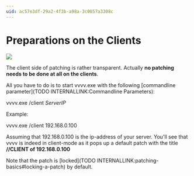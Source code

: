 ```yaml
---
uid: ac57e3df-29a2-4f3b-a98a-3c0057a3308c
---
```


# Preparations on the Clients

![](~/img/Boygrouping-ClientWindow.png "")   




The client side of patching is rather transparent. Actually **no patching needs to be done at all on the clients**.   

All you have to do is to start vvvv.exe with the following [commandline parameter](TODO INTERNALLINK:Commandline Parameters):  

 vvvv.exe /client *ServerIP*

Example:  

 vvvv.exe /client 192.168.0.100

Assuming that 192.168.0.100 is the ip-address of your server. You'll see that vvvv is indeed in client-mode as it pops up a default patch with the title **//CLIENT of 192.168.0.100**  

Note that the patch is [locked](TODO INTERNALLINK:patching-basics#locking-a-patch) by default.  


